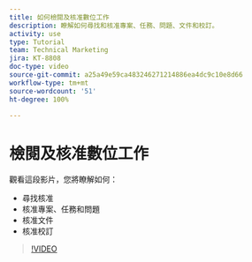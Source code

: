 ```yaml
---
title: 如何檢閱及核准數位工作
description: 瞭解如何尋找和核准專案、任務、問題、文件和校訂。
activity: use
type: Tutorial
team: Technical Marketing
jira: KT-8808
doc-type: video
source-git-commit: a25a49e59ca483246271214886ea4dc9c10e8d66
workflow-type: tm+mt
source-wordcount: '51'
ht-degree: 100%

---
```


# 檢閱及核准數位工作

觀看這段影片，您將瞭解如何：

* 尋找核准
* 核准專案、任務和問題
* 核准文件
* 核准校訂

>[!VIDEO](https://video.tv.adobe.com/v/335108/?quality=12&learn=on)

<!---
learn more URLS
Approving work
Home area for Reviewers
Guides
Home overview for Reviewers
Issue page overview
--->